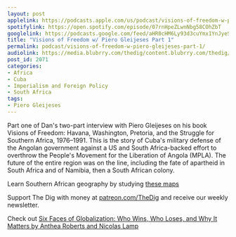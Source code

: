 ```yaml
---
layout: post
applelink: https://podcasts.apple.com/us/podcast/visions-of-freedom-w-piero-gleijeses-part-1/id1043245989?i=1000542479282
spotifylink: https://open.spotify.com/episode/07rnHpeZLwnNbg58COhZbT
googlelink: https://podcasts.google.com/feed/aHR0cHM6Ly93d3cuYmx1YnJyeS5jb20vZmVlZHMvdGhlZGlnLnhtbA/episode/aHR0cHM6Ly93d3cudGhlZGlncmFkaW8uY29tLz9wPTIwNzE?sa=X&ved=0CAUQkfYCahcKEwi44f7r1b-AAxUAAAAAHQAAAAAQNg
title: "Visions of Freedom w/ Piero Gleijeses Part 1"
permalink: podcast/visions-of-freedom-w-piero-gleijeses-part-1/
audiolink: https://media.blubrry.com/thedig/content.blubrry.com/thedig/The_Dig-EP_332-Piero.mp3
post_id: 2071
categories: 
- Africa
- Cuba
- Imperialism and Foreign Policy
- South Africa
tags: 
- Piero Gleijeses
---
```


Part one of Dan's two-part interview with Piero Gleijeses on his book Visions of Freedom: Havana, Washington, Pretoria, and the Struggle for Southern Africa, 1976–1991. This is the story of Cuba's military defense of the Angolan government against a US and South Africa-backed effort to overthrow the People's Movement for the Liberation of Angola (MPLA). The future of the entire region was on the line, including the fate of apartheid in South Africa and of Namibia, then a South African colony. 

Learn Southern African geography by studying [these maps](https://thedig.blubrry.net/visions-of-freedom-maps/)

Support The Dig with money at [patreon.com/TheDig](http://www.patreon.com/TheDig)  and receive our weekly newsletter. 

Check out [Six Faces of Globalization: Who Wins, Who Loses, and Why It Matters by Anthea Roberts and Nicolas Lamp](https://www.hupharvard.edu/catalog.php?isbn=9780674245952)